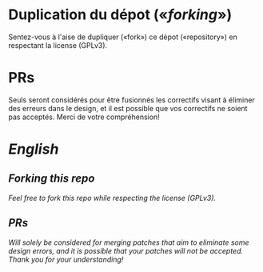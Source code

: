 # Duplication du dépot («*forking*»)
Sentez-vous à l'aise de dupliquer («fork») ce dépot («repository») en respectant la license (GPLv3).

# PRs
Seuls seront considérés pour être fusionnés les correctifs visant à éliminer des erreurs dans le design, et il est possible que vos correctifs ne soient pas acceptés. Merci de votre compréhension!

# *English*
## *Forking this repo*
*Feel free to fork this repo while respecting the license (GPLv3).*

## *PRs*
*Will solely be considered for merging patches that aim to eliminate some design errors, and it is possible that your patches will not be accepted. Thank you for your understanding!*
